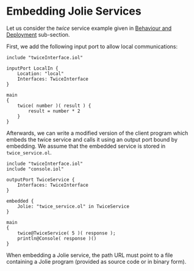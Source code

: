 # Embedding Jolie Services

Let us consider the _twice_ service example given in [Behaviour and Deployment](https://jolielang.gitbook.io/docs/getting_started/behavior_and_deployment.md) sub-section.

First, we add the following input port to allow local communications:

```text
include "twiceInterface.iol"

inputPort LocalIn {
    Location: "local"
    Interfaces: TwiceInterface
}

main
{
    twice( number )( result ) {
        result = number * 2
    }
}
```

Afterwards, we can write a modified version of the client program which embeds the twice service and calls it using an output port bound by embedding. We assume that the embedded service is stored in `twice_service.ol`.

```text
include "twiceInterface.iol"
include "console.iol"

outputPort TwiceService {
    Interfaces: TwiceInterface
}

embedded {
    Jolie: "twice_service.ol" in TwiceService
}

main
{
    twice@TwiceService( 5 )( response );
    println@Console( response )()
}
```

When embedding a Jolie service, the path URL must point to a file containing a Jolie program \(provided as source code or in binary form\).

